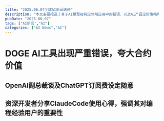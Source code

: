 ```yaml
---
title: "2025.06.07全球AI新闻速递"
description: "本文主要报道了关于AI模型在特定领域应用中的错误，以及AI产品定价策略和AI代码工具的优势。"
pubDate: "2025-06-07"
tags: ["AI新闻","AI"]
categories: ["AI News","AI"]
---
```

# DOGE AI工具出现严重错误，夸大合约价值

## OpenAI副总裁谈及ChatGPT订阅费设定随意

## 资深开发者分享ClaudeCode使用心得，强调其对编程经验用户的重要性